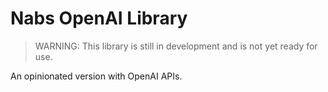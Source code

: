 # Nabs OpenAI Library

> WARNING: This library is still in development and is not yet ready for use.

An opinionated version with OpenAI APIs.


